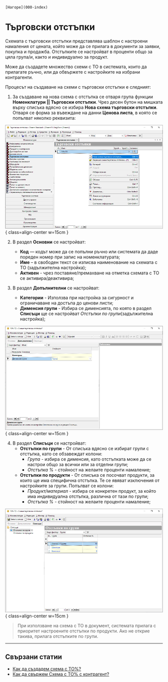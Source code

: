 ```{only} html
[Нагоре](000-index)
```

# Търговски отстъпки

Схемата с търговски отстъпки представлява шаблон с настроени намаления от цената, който може да се прилага в документи за заявки, покупка и продажба. 
Отстъпките се настройват в проценти общо за цяла група/и, както и индивидуално за продукт.  

Може да създадете множество схеми с ТО в системата, които да прилагате ръчно, или да обвържете с настройките на избрани контрагенти.

Процесът на създаване на схеми с търговски отстъпки е следният:

 1) За създаване на нова схема с отстъпка се отваря група функции **Номенклатури || Търговски отстъпки**. Чрез десен бутон на мишката върху списъка вдясно се избира **Нова схема търговски отстъпки**. Отваря се форма за въвеждане на данни **Ценова листа**, в
която се попълват няколко реквизита:

![](906-discount-schemes1.png){ class=align-center w=15cm }

2) В раздел **Основни** се настройват:
    - **Код** — кодът може да се попълни ръчно или системата да даде пореден номер при запис на номенклатурата;
    - **Име** – в свободен текст се изписва наименование на схемата с ТО (задължителна настройка);
    - **Активен** - чрез поставяне/премахване на отметка схемата с ТО се активира/деактивира;

3) В раздел **Допълнителни** се настройват:
    - **Категории** - Използва при настройка за сигурност и ограничаване на достъпа до ценови листи; 
    - **Дименсия групи** - Избира се дименсията, по която в раздел **Списъци** ще се настройват *Отстъпки по групи*(задължителна настройка);

![](906-discount-schemes2.png){ class=align-center w=15cm }

4) В раздел **Списъци** се настройват:
    - **Отстъпки по групи** - От списъка вдясно се избират групи с отстъпка, като се обзавеждат колони:   
        - *Група* - избира се дименсия, като отстъпката може да се настрои общо за всички или за отделни групи;
        - *Отстъпка %* - стойност на желаите проценти намаление;
    - **Отстъпки по продукти** - От списъка се посочват продукти, за които ще има специфична отстъпка. Те се явяват изключения от настройките за групи. 
Попълват се колони:
        - *Продукт/материал* - избира се конкретен продукт, за който има индивидуална отстъпка, различна от тази по групи;
        - *Отстъпка %* - стойност на желаите проценти намаление;

![](906-discount-schemes3.png){ class=align-center w=15cm }

> При използване на схема с ТО в документ, системата прилага с приоритет настроените отстъпки по продукти. Ако не открие такива, прилага отстъпките по групи.
___
## Свързани статии

- [Как да създадем схема с ТО%?](https://www.unicontsoft.com/cms/node/15)  
- [Как да свържем Схема с ТО% с контрагент?](https://www.unicontsoft.com/cms/node/67)